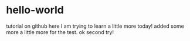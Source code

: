 # hello-world
tutorial on github
here I am trying to learn a little more today!
added some more
a little more for the test.
ok second try!
